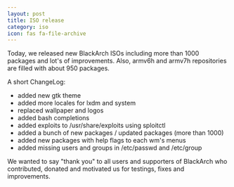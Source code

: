 ```yaml
---
layout: post
title: ISO release
category: iso
icon: fas fa-file-archive
---
```


Today, we released new BlackArch ISOs including more than 1000 packages and lot's of improvements. Also, armv6h and armv7h repositories are filled with about 950 packages.



A short ChangeLog:

* added new gtk theme
* added more locales for lxdm and system
* replaced wallpaper and logos
* added bash completions
* added exploits to /usr/share/exploits using sploitctl
* added a bunch of new packages / updated packages (more than 1000)
* added new packages with help flags to each wm's menus
* added missing users and groups in /etc/passwd and /etc/group



We wanted to say "thank you" to all users and supporters of BlackArch who contributed, donated and motivated us for testings, fixes and improvements.